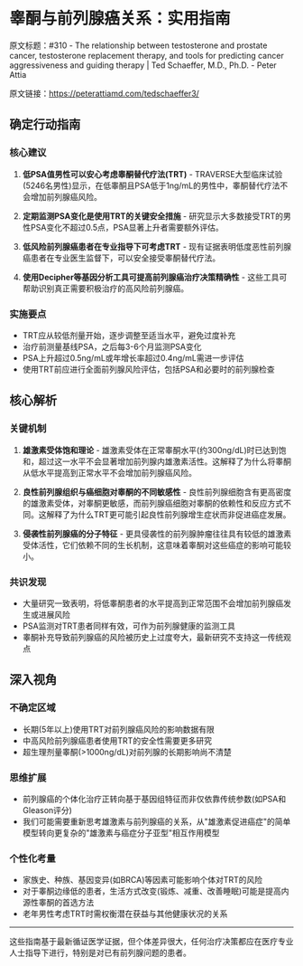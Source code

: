 # 睾酮与前列腺癌关系：实用指南

原文标题：#310 - The relationship between testosterone and prostate cancer, testosterone replacement therapy, and tools for predicting cancer aggressiveness and guiding therapy | Ted Schaeffer, M.D., Ph.D. - Peter Attia

原文链接：https://peterattiamd.com/tedschaeffer3/

<YouTube videoId="fiVCsm4dNh0" />


## 确定行动指南

### 核心建议

1. **低PSA值男性可以安心考虑睾酮替代疗法(TRT)** - TRAVERSE大型临床试验(5246名男性)显示，在低睾酮且PSA低于1ng/mL的男性中，睾酮替代疗法不会增加前列腺癌风险。

2. **定期监测PSA变化是使用TRT的关键安全措施** - 研究显示大多数接受TRT的男性PSA变化不超过0.5点，PSA显著上升者需要额外评估。

3. **低风险前列腺癌患者在专业指导下可考虑TRT** - 现有证据表明低度恶性前列腺癌患者在专业医生监督下，可以安全接受睾酮替代疗法。

4. **使用Decipher等基因分析工具可提高前列腺癌治疗决策精确性** - 这些工具可帮助识别真正需要积极治疗的高风险前列腺癌。

### 实施要点

- TRT应从较低剂量开始，逐步调整至适当水平，避免过度补充
- 治疗前测量基线PSA，之后每3-6个月监测PSA变化
- PSA上升超过0.5ng/mL或年增长率超过0.4ng/mL需进一步评估
- 使用TRT前应进行全面前列腺风险评估，包括PSA和必要时的前列腺检查

## 核心解析

### 关键机制

1. **雄激素受体饱和理论** - 雄激素受体在正常睾酮水平(约300ng/dL)时已达到饱和，超过这一水平不会显著增加前列腺内雄激素活性。这解释了为什么将睾酮从低水平提高到正常水平不会增加前列腺癌风险。

2. **良性前列腺组织与癌细胞对睾酮的不同敏感性** - 良性前列腺细胞含有更高密度的雄激素受体，对睾酮更敏感，而前列腺癌细胞对睾酮的依赖性和反应方式不同。这解释了为什么TRT更可能引起良性前列腺增生症状而非促进癌症发展。

3. **侵袭性前列腺癌的分子特征** - 更具侵袭性的前列腺肿瘤往往具有较低的雄激素受体活性，它们依赖不同的生长机制，这意味着睾酮对这些癌症的影响可能较小。

### 共识发现

- 大量研究一致表明，将低睾酮患者的水平提高到正常范围不会增加前列腺癌发生或进展风险
- PSA监测对TRT患者同样有效，可作为前列腺健康的监测工具
- 睾酮补充导致前列腺癌的风险被历史上过度夸大，最新研究不支持这一传统观点

## 深入视角

### 不确定区域

- 长期(5年以上)使用TRT对前列腺癌风险的影响数据有限
- 中高风险前列腺癌患者使用TRT的安全性需要更多研究
- 超生理剂量睾酮(>1000ng/dL)对前列腺的长期影响尚不清楚

### 思维扩展

- 前列腺癌的个体化治疗正转向基于基因组特征而非仅依靠传统参数(如PSA和Gleason评分)
- 我们可能需要重新思考雄激素与前列腺癌的关系，从"雄激素促进癌症"的简单模型转向更复杂的"雄激素与癌症分子亚型"相互作用模型

### 个性化考量

- 家族史、种族、基因变异(如BRCA)等因素可能影响个体对TRT的风险
- 对于睾酮边缘低的患者，生活方式改变(锻炼、减重、改善睡眠)可能是提高内源性睾酮的首选方法
- 老年男性考虑TRT时需权衡潜在获益与其他健康状况的关系

---

这些指南基于最新循证医学证据，但个体差异很大，任何治疗决策都应在医疗专业人士指导下进行，特别是对已有前列腺问题的患者。